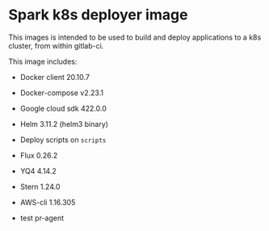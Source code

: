 # Spark k8s deployer image

This images is intended to be used to build and deploy applications to a k8s cluster, from
within gitlab-ci.

This image includes:

- Docker client 20.10.7
- Docker-compose v2.23.1
- Google cloud sdk 422.0.0
- Helm 3.11.2 (helm3 binary)
- Deploy scripts on `scripts`
- Flux 0.26.2
- YQ4 4.14.2
- Stern 1.24.0
- AWS-cli 1.16.305

- test pr-agent

